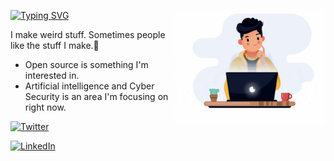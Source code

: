 <a href="#"><img width="240" align="right" src="https://github.com/JiwanjotSoni/JiwanjotSoni/blob/main/Image.gif"></a>

[![Typing SVG](https://readme-typing-svg.herokuapp.com?color=%2336BCF7&lines=Hi+there%2C+I'm+Jiwanjot+Soni;Hi+there%2C+I'm+a+software+engineer;Hi+there%2C+I'm+a+content+creator)](#)

I make weird stuff. Sometimes people like the stuff I make.🐘


- Open source is something I'm interested in.
- Artificial intelligence and Cyber Security is an area I'm focusing on right now.

[![Twitter](https://img.shields.io/badge/Twitter-%23229FEC.svg?&style=for-the-badge&logo=twitter&logoColor=white)](https://twitter.com/jiwanjot_soni)
<!--- 
[![Discord](https://img.shields.io/badge/Discord-%237289DA.svg?&style=for-the-badge&logo=discord&logoColor=white)](#)
-->
<!--- 
[![YouTube](https://img.shields.io/badge/YouTube-%23FF0000.svg?&style=for-the-badge&logo=youtube&logoColor=white)](#)
-->
[![LinkedIn](https://img.shields.io/badge/LinkedIn-%230077B5.svg?&style=for-the-badge&logo=linkedin&logoColor=white)](https://www.linkedin.com/in/jiwanjot-soni)
